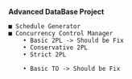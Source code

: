**Advanced DataBase Project**

    ■ Schedule Generator 
    ■ Concurrency Control Manager
        • Basic 2PL -> Should be Fix
        • Conservative 2PL
        • Strict 2PL
        
        • Basic TO -> Should be Fix
        
